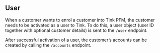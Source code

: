 ## User

When a customer wants to enrol a customer into Tink PFM, the customer needs to be activated as a user to Tink. To do this, a user object (user ID together with optional customer details) is sent to the <code>/user</code> endpoint.

After successful activation of a user, the customer’s accounts can be created by calling the <code>/accounts</code> endpoint.
